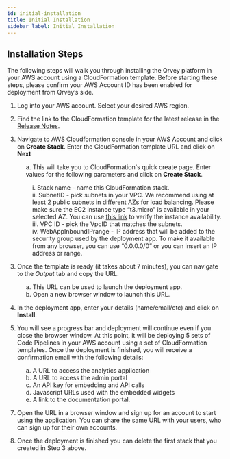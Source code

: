 ```yaml
---
id: initial-installation
title: Initial Installation
sidebar_label: Initial Installation
---
```


<div style={{textAlign: "justify"}}>


## Installation Steps
The following steps will walk you through installing the Qrvey platform in your AWS account using a CloudFormation template. Before starting these steps, please confirm your AWS Account ID has been enabled for deployment from Qrvey’s side.

1. Log into your AWS account. Select your desired AWS region.

2. Find the link to the CloudFormation template for the latest release in the <a href="/docs/release-notes/release-last" target="_blank">Release Notes</a>. 

3. Navigate to AWS Cloudformation console in your AWS Account and click on **Create Stack**. Enter the CloudFormation template URL and click on **Next** 

<ul style="list-style: none; margin-left:20px;">
<li>a. This will take you to CloudFormation's quick create page. Enter values for the following parameters and click on <strong>Create Stack</strong>. </ul>

<ul style="list-style: none; margin-left:35px;">
<li>  i. Stack name - name this CloudFormation stack. </li>
<li>  ii. SubnetID - pick subnets in your VPC. We recommend using at least 2 public subnets in different AZs for load balancing. Please make sure the EC2 instance type “t3.micro” is available in your selected AZ. You can use <a href="https://aws.amazon.com/premiumsupport/knowledge-center/ec2-instance-type-not-supported-az-error/" target="_blank">this link</a> to verify the instance availability.  </li>
<li>  iii. VPC ID - pick the VpcID that matches the subnets. </li>
<li>  iv. WebAppInboundIPrange - IP address that will be added to the security group used by the deployment app. To make it available from any browser, you can use “0.0.0.0/0” or you can insert an IP address or range.</li>
</ul>

3. Once the template is ready (it takes about 7 minutes), you can navigate to the *Output* tab and copy the URL. 
<ul style="list-style: none; margin-left:20px;">
<li> a. This URL can be used to launch the deployment app.</li>
<li>b. Open a new browser window to launch this URL.</li></ul>

4. In the deployment app, enter your details (name/email/etc) and click on **Install**.

5. You will see a progress bar and deployment will continue even if you close the browser window. At this point, it will be deploying 5 sets of Code Pipelines in your AWS account using a set of CloudFormation templates.
Once the deployment is finished, you will receive a confirmation email with the following details:
<ul style="list-style: none; margin-left:20px;">
<li> a. A URL to access the analytics application</li> 
<li> b. A URL to access the admin portal</li> 
<li> c. An API key for embedding and API calls</li> 
<li> d. Javascript URLs used with the embedded widgets</li> 
<li> e. A link to the documentation portal.</li></ul> 

7. Open the URL in a browser window and sign up for an account to start using the application. You can share the same URL with your users, who can sign up for their own accounts.

8. Once the deployment is finished you can delete the first stack that you created in Step 3 above.

</div>